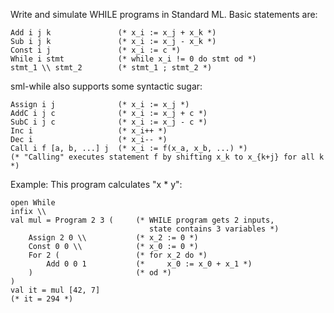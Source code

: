 Write and simulate WHILE programs in Standard ML. Basic statements are:

    Add i j k               (* x_i := x_j + x_k *)
    Sub i j k               (* x_i := x_j - x_k *)
    Const i j               (* x_i := c *)
    While i stmt            (* while x_i != 0 do stmt od *)
    stmt_1 \\ stmt_2        (* stmt_1 ; stmt_2 *)

sml-while also supports some syntactic sugar:

    Assign i j              (* x_i := x_j *)
    AddC i j c              (* x_i := x_j + c *)
    SubC i j c              (* x_i := x_j - c *)
    Inc i                   (* x_i++ *)
    Dec i                   (* x_i-- *)
    Call i f [a, b, ...] j  (* x_i := f(x_a, x_b, ...) *)
    (* "Calling" executes statement f by shifting x_k to x_{k+j} for all k *)

Example: This program calculates "x * y":

    open While
    infix \\
    val mul = Program 2 3 (     (* WHILE program gets 2 inputs,
                                   state contains 3 variables *)
        Assign 2 0 \\           (* x_2 := 0 *)
        Const 0 0 \\            (* x_0 := 0 *)
        For 2 (                 (* for x_2 do *)
            Add 0 0 1           (*     x_0 := x_0 + x_1 *)
        )                       (* od *)
    )
    val it = mul [42, 7]
    (* it = 294 *)
